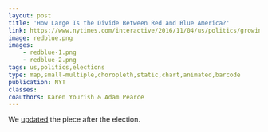```yaml
---
layout: post
title: 'How Large Is the Divide Between Red and Blue America?'
link: https://www.nytimes.com/interactive/2016/11/04/us/politics/growing-divide-between-red-and-blue-america.html
image: redblue.png
images:
    - redblue-1.png
    - redblue-2.png
tags: us,politics,elections
type: map,small-multiple,choropleth,static,chart,animated,barcode
publication: NYT
classes:
coauthors: Karen Yourish & Adam Pearce
---
```


We [updated](https://www.nytimes.com/interactive/2016/11/10/us/politics/red-blue-divide-grew-stronger-in-2016.html) the piece after the election.
